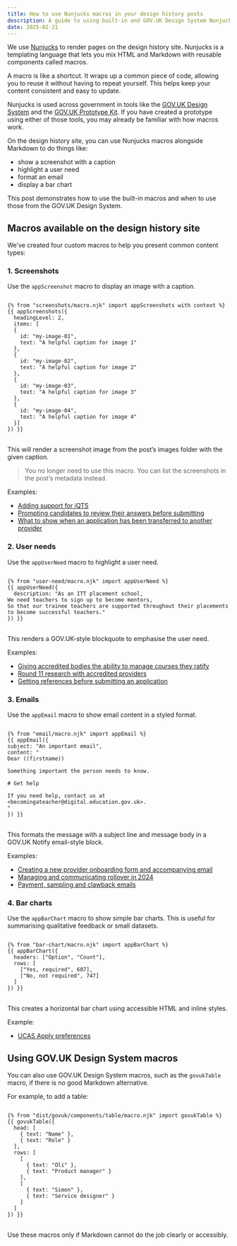 ```yaml
---
title: How to use Nunjucks macros in your design history posts
description: A guide to using built-in and GOV.UK Design System Nunjucks macros
date: 2025-02-21
---
```


We use [Nunjucks](https://mozilla.github.io/nunjucks/)  to render pages on the design history site. Nunjucks is a templating language that lets you mix HTML and Markdown with reusable components called macros.

A macro is like a shortcut. It wraps up a common piece of code, allowing you to reuse it without having to repeat yourself. This helps keep your content consistent and easy to update.

Nunjucks is used across government in tools like the [GOV.UK Design System](https://design-system.service.gov.uk/) and the [GOV.UK Prototype Kit](https://prototype-kit.service.gov.uk/). If you have created a prototype using either of those tools, you may already be familiar with how macros work.

On the design history site, you can use Nunjucks macros alongside Markdown to do things like:

- show a screenshot with a caption
- highlight a user need
- format an email
- display a bar chart

This post demonstrates how to use the built-in macros and when to use those from the GOV.UK Design System.

## Macros available on the design history site

We’ve created four custom macros to help you present common content types:

### 1. Screenshots

Use the `appScreenshot` macro to display an image with a caption.

<pre class="language-nunjucks">
<code class="language-nunjucks">
&#123;% from "screenshots/macro.njk" import appScreenshots with context %&#125;
&#123;&#123; appScreenshots(&#123;
  headingLevel: 2,
  items: [
  &#123;
    id: "my-image-01",
    text: "A helpful caption for image 1"
  &#125;,
  &#123;
    id: "my-image-02",
    text: "A helpful caption for image 2"
  &#125;,
  &#123;
    id: "my-image-03",
    text: "A helpful caption for image 3"
  &#125;,
  &#123;
    id: "my-image-04",
    text: "A helpful caption for image 4"
  &#125;]
&#125;) &#125;&#125;
</code>
</pre>

This will render a screenshot image from the post’s images folder with the given caption.

> You no longer need to use this macro. You can list the screenshots in the post’s metadata instead.

Examples:

- [Adding support for iQTS](/register-trainee-teachers/adding-support-for-iqts/)
- [Prompting candidates to review their answers before submitting](/apply-for-teacher-training/flight-check/)
- [What to show when an application has been transferred to another provider](/manage-teacher-training-applications/what-to-show-when-an-application-has-been-transferred-to-another-provider/)

### 2. User needs

Use the `appUserNeed` macro to highlight a user need.

<pre class="language-nunjucks">
<code class="language-nunjucks">
&#123;% from "user-need/macro.njk" import appUserNeed %&#125;
&#123;&#123; appUserNeed(&#123;
  description: "As an ITT placement school,
We need teachers to sign up to become mentors,
So that our trainee teachers are supported throughout their placements to become successful teachers."
&#125;) &#125;&#125;
</code>
</pre>

This renders a GOV.UK-style blockquote to emphasise the user need.

Examples:

- [Giving accredited bodies the ability to manage courses they ratify](/publish-teacher-training-courses/giving-accredited-bodies-the-ability-to-manage-courses-they-ratify/)
- [Round 11 research with accredited providers](/claim-funding-for-mentors/round-11-research-with-accredited-providers/)
- [Getting references before submitting an application](/apply-for-teacher-training/getting-references-before-submitting/)

### 3. Emails

Use the `appEmail` macro to show email content in a styled format.

<pre class="language-nunjucks">
<code class="language-nunjucks">
&#123;% from "email/macro.njk" import appEmail %&#125;
&#123;&#123; appEmail(&#123;
subject: "An important email",
content: "
Dear ((firstname))

Something important the person needs to know.

# Get help

If you need help, contact us at &lt;becomingateacher@digital.education.gov.uk&gt;.
"
&#125;) &#125;&#125;
</code>
</pre>
</pre>

This formats the message with a subject line and message body in a GOV.UK Notify email-style block.

Examples:

- [Creating a new provider onboarding form and accompanying email](/publish-teacher-training-courses/creating-a-new-provider-onboarding-form-and-accompanying-email/)
- [Managing and communicating rollover in 2024](/publish-teacher-training-courses/managing-and-communicating-rollover-2024/)
- [Payment, sampling and clawback emails](/claim-funding-for-mentors/payment-sampling-and-clawback-emails/)

### 4. Bar charts

Use the `appBarChart` macro to show simple bar charts. This is useful for summarising qualitative feedback or small datasets.

<pre class="language-nunjucks">
<code class="language-nunjucks">
&#123;% from "bar-chart/macro.njk" import appBarChart %&#125;
&#123;&#123; appBarChart(&#123;
  headers: ["Option", "Count"],
  rows: [
    ["Yes, required", 607],
    ["No, not required", 747]
  ]
&#125;) &#125;&#125;
</code>
</pre>

This creates a horizontal bar chart using accessible HTML and inline styles.

Example:

- [UCAS Apply preferences](/publish-teacher-training-courses/ucas-apply-preferences/)

## Using GOV.UK Design System macros

You can also use GOV.UK Design System macros, such as the `govukTable` macro, if there is no good Markdown alternative.

For example, to add a table:

<pre class="language-nunjucks">
<code class="language-nunjucks">
&#123;% from "dist/govuk/components/table/macro.njk" import govukTable %&#125;
&#123;&#123; govukTable(&#123;
  head: [
    &#123; text: "Name" &#125;,
    &#123; text: "Role" &#125;
  ],
  rows: [
    [
      &#123; text: "Oli" &#125;,
      &#123; text: "Product manager" &#125;
    ],
    [
      &#123; text: "Simon" &#125;,
      &#123; text: "Service designer" &#125;
    ]
  ]
&#125;) &#125;&#125;
</code>
</pre>

Use these macros only if Markdown cannot do the job clearly or accessibly.
